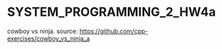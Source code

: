 # SYSTEM_PROGRAMMING_2_HW4a
cowboy vs ninja. source: https://github.com/cpp-exercises/cowboy_vs_ninja_a
